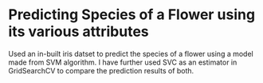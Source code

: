# Predicting Species of a Flower using its various attributes
Used an in-built iris datset to predict the species of a flower using a model made from SVM algorithm.
I have further used SVC as an estimator in GridSearchCV to compare the prediction results of both.
